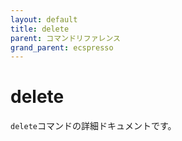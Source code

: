 ```yaml
---
layout: default
title: delete
parent: コマンドリファレンス
grand_parent: ecspresso
---
```


# delete

`delete`コマンドの詳細ドキュメントです。
